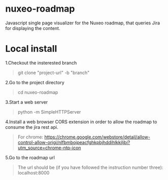 nuxeo-roadmap
=============

Javascript single page visualizer for the Nuxeo roadmap, that queries Jira for displaying the content.


Local install
=

1.Checkout the insterested branch
> git clone "project-url"  -b "branch"

2.Go to the project directory
> cd nuxeo-roadmap

3.Start a web server
> python -m SimpleHTTPServer

4.Install a web browser CORS extension in order to allow the roadmap to consume the jira rest api.
> For chrome: https://chrome.google.com/webstore/detail/allow-control-allow-origi/nlfbmbojpeacfghkpbjhddihlkkiljbi?utm_source=chrome-ntp-icon

5.Go to the roadmap url
> The url should be (if you have followed the instruction number three): localhost:8000
